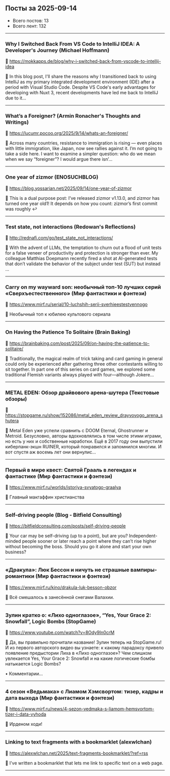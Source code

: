 ## Посты за 2025-09-14

- Всего постов: 13
- Всего лент: 132

----

### Why I Switched Back From VS Code to IntelliJ IDEA: A Developer's Journey (Michael Hoffmann)

🔗 https://mokkapps.de/blog/why-i-switched-back-from-vscode-to-intellij-idea

💬 In this blog post, I'll share the reasons why I transitioned back to using IntelliJ as my primary integrated development environment (IDE) after a period with Visual Studio Code. Despite VS Code's early advantages for developing with Nuxt 3, recent developments have led me back to IntelliJ due to it...

---

### What’s a Foreigner? (Armin Ronacher's Thoughts and Writings)

🔗 https://lucumr.pocoo.org/2025/9/14/whats-an-foreigner/

💬 Across many countries, resistance to immigration is rising — even places with
little immigration, like Japan, now see rallies against
it.
I&#8217;m not going to take a side here.  I want to examine a simpler question: who
do we mean when we say &#8220;foreigner&#8221;?
I would argue there isn&#8217;...

---

### One year of zizmor (ENOSUCHBLOG)

🔗 https://blog.yossarian.net/2025/09/14/one-year-of-zizmor

💬 This is a dual purpose post: I’ve released zizmor v1.13.0, and zizmor has turned one year old1! It depends on how you count: zizmor’s first commit was roughly &#8617;

---

### Test state, not interactions (Redowan's Reflections)

🔗 http://rednafi.com/go/test_state_not_interactions/

💬 With the advent of LLMs, the temptation to churn out a flood of unit tests for a false
veneer of productivity and protection is stronger than ever.
My colleague Matthias Doepmann recently fired a shot at AI-generated tests that don’t
validate the behavior of the subject under test (SUT) but instead ...

---

### Carry on my wayward son: необычный топ-10 лучших серий «Сверхъестественного» (Мир фантастики и фэнтези)

🔗 https://www.mirf.ru/serial/10-luchshih-serii-sverhieestestvennogo

💬 Необычный топ к юбилею культового сериала

---

### On Having the Patience To Solitaire (Brain Baking)

🔗 https://brainbaking.com/post/2025/09/on-having-the-patience-to-solitaire/

💬 Traditionally, the magical realm of trick taking and card gaming in general could only be experienced after gathering three other contestants willing to sit together. In part one of this series on card games, we explored some traditional Flemish variants always played with four&mdash;although Jokere...

---

### METAL EDEN: Обзор драйвового арена-шутера (Текстовые обзоры)

🔗 https://stopgame.ru/show/152086/metal_eden_review_drayvovogo_arena_shutera

💬 Metal Eden уже успели сравнить с DOOM Eternal, Ghostrunner и Metroid. Безусловно, авторы вдохновлялись в том числе этими играми, но есть у них и собственные наработки. Ещё в 2017 году они выпустили киберпанк-экшн RUINER, который понравился и запомнился многим. И вот спустя аж восемь лет они вернулис...

---

### Первый в мире квест: Святой Грааль в легендах и фантастике (Мир фантастики и фэнтези)

🔗 https://www.mirf.ru/worlds/istoriya-svyatogo-graalya

💬 Главный макгаффин христианства

---

### Self-driving people (Blog - Bitfield Consulting)

🔗 https://bitfieldconsulting.com/posts/self-driving-people

💬 Your car may be self-driving (up to a point), but are you? 
Independent-minded people sooner or later reach a point where they can’t 
rise higher without becoming the boss. Should you go it alone and start 
your own business?

---

### «Дракула»: Люк Бессон и ничуть не страшные вампиры-романтики (Мир фантастики и фэнтези)

🔗 https://www.mirf.ru/kino/drakula-luk-besson-obzor

💬 Всё смешалось в занесённой снегами Валахии.

---

### Зулин кратко о: «Лихо одноглазое», “Yes, Your Grace 2: Snowfall”, Logic Bombs (StopGame)

🔗 https://www.youtube.com/watch?v=8Ody9In0crM

💬 Да, вы правильно прочитали название! Зулин теперь на StopGame.ru! И из первого авторского видео вы узнаете: к какому парадоксу привело появление предыстории Лиха в «Лихо одноглазое»? Чем слишком увлекается Yes, Your Grace 2: Snowfall и на какие логические бомбы натыкается Logic Bombs?

• Комментарии...

---

### 4 сезон «Ведьмака» с Лиамом Хэмсвортом: тизер, кадры и дата выхода (Мир фантастики и фэнтези)

🔗 https://www.mirf.ru/news/4-sezon-vedmaka-s-liamom-hemsvortom-tizer-i-data-vyhoda

💬 Ирденом ходи!

---

### Linking to text fragments with a bookmarklet (alexwlchan)

🔗 https://alexwlchan.net/2025/text-fragments-bookmarklet/?ref=rss

💬 I've written a bookmarklet that lets me link to specific text on a web page.

---


